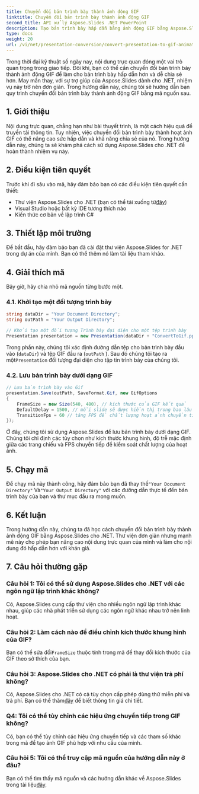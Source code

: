 ```yaml
---
title: Chuyển đổi bản trình bày thành ảnh động GIF
linktitle: Chuyển đổi bản trình bày thành ảnh động GIF
second_title: API xử lý Aspose.Slides .NET PowerPoint
description: Tạo bản trình bày hấp dẫn bằng ảnh động GIF bằng Aspose.Slides for .NET. Chuyển đổi các slide tĩnh thành trải nghiệm hình ảnh động.
type: docs
weight: 20
url: /vi/net/presentation-conversion/convert-presentation-to-gif-animation/
---
```


Trong thời đại kỹ thuật số ngày nay, nội dung trực quan đóng một vai trò quan trọng trong giao tiếp. Đôi khi, bạn có thể cần chuyển đổi bản trình bày thành ảnh động GIF để làm cho bản trình bày hấp dẫn hơn và dễ chia sẻ hơn. May mắn thay, với sự trợ giúp của Aspose.Slides dành cho .NET, nhiệm vụ này trở nên đơn giản. Trong hướng dẫn này, chúng tôi sẽ hướng dẫn bạn quy trình chuyển đổi bản trình bày thành ảnh động GIF bằng mã nguồn sau.

## 1. Giới thiệu

Nội dung trực quan, chẳng hạn như bài thuyết trình, là một cách hiệu quả để truyền tải thông tin. Tuy nhiên, việc chuyển đổi bản trình bày thành hoạt ảnh GIF có thể nâng cao sức hấp dẫn và khả năng chia sẻ của nó. Trong hướng dẫn này, chúng ta sẽ khám phá cách sử dụng Aspose.Slides cho .NET để hoàn thành nhiệm vụ này.

## 2. Điều kiện tiên quyết

Trước khi đi sâu vào mã, hãy đảm bảo bạn có các điều kiện tiên quyết cần thiết:

-  Thư viện Aspose.Slides cho .NET (bạn có thể tải xuống từ[đây](https://releases.aspose.com/slides/net/))
- Visual Studio hoặc bất kỳ IDE tương thích nào
- Kiến thức cơ bản về lập trình C#

## 3. Thiết lập môi trường

Để bắt đầu, hãy đảm bảo bạn đã cài đặt thư viện Aspose.Slides for .NET trong dự án của mình. Bạn có thể thêm nó làm tài liệu tham khảo.

## 4. Giải thích mã

Bây giờ, hãy chia nhỏ mã nguồn từng bước một.

### 4.1. Khởi tạo một đối tượng trình bày

```csharp
string dataDir = "Your Document Directory";
string outPath = "Your Output Directory";

// Khởi tạo một đối tượng Trình bày đại diện cho một tệp trình bày
Presentation presentation = new Presentation(dataDir + "ConvertToGif.pptx");
```

Trong phần này, chúng tôi xác định đường dẫn tệp cho bản trình bày đầu vào (`dataDir`) và tệp GIF đầu ra (`outPath` ). Sau đó chúng tôi tạo ra một`Presentation` đối tượng đại diện cho tập tin trình bày của chúng tôi.

### 4.2. Lưu bản trình bày dưới dạng GIF

```csharp
// Lưu bản trình bày vào Gif
presentation.Save(outPath, SaveFormat.Gif, new GifOptions
{
    FrameSize = new Size(540, 480), // kích thước của GIF kết quả
    DefaultDelay = 1500, // mỗi slide sẽ được hiển thị trong bao lâu cho đến khi nó được thay đổi sang slide tiếp theo
    TransitionFps = 60 // tăng FPS để chất lượng hoạt ảnh chuyển tiếp tốt hơn
});
```

Ở đây, chúng tôi sử dụng Aspose.Slides để lưu bản trình bày dưới dạng GIF. Chúng tôi chỉ định các tùy chọn như kích thước khung hình, độ trễ mặc định giữa các trang chiếu và FPS chuyển tiếp để kiểm soát chất lượng của hoạt ảnh.

## 5. Chạy mã

 Để chạy mã này thành công, hãy đảm bảo bạn đã thay thế`"Your Document Directory"` Và`"Your Output Directory"` với các đường dẫn thực tế đến bản trình bày của bạn và thư mục đầu ra mong muốn.

## 6. Kết luận

Trong hướng dẫn này, chúng ta đã học cách chuyển đổi bản trình bày thành ảnh động GIF bằng Aspose.Slides cho .NET. Thư viện đơn giản nhưng mạnh mẽ này cho phép bạn nâng cao nội dung trực quan của mình và làm cho nội dung đó hấp dẫn hơn với khán giả.

## 7. Câu hỏi thường gặp

### Câu hỏi 1: Tôi có thể sử dụng Aspose.Slides cho .NET với các ngôn ngữ lập trình khác không?
Có, Aspose.Slides cung cấp thư viện cho nhiều ngôn ngữ lập trình khác nhau, giúp các nhà phát triển sử dụng các ngôn ngữ khác nhau trở nên linh hoạt.

### Câu hỏi 2: Làm cách nào để điều chỉnh kích thước khung hình của GIF?
 Bạn có thể sửa đổi`FrameSize` thuộc tính trong mã để thay đổi kích thước của GIF theo sở thích của bạn.

### Câu hỏi 3: Aspose.Slides cho .NET có phải là thư viện trả phí không?
 Có, Aspose.Slides cho .NET có cả tùy chọn cấp phép dùng thử miễn phí và trả phí. Bạn có thể thăm[đây](https://reference.aspose.com/slides/net/) để biết thông tin giá chi tiết.

### Q4: Tôi có thể tùy chỉnh các hiệu ứng chuyển tiếp trong GIF không?
Có, bạn có thể tùy chỉnh các hiệu ứng chuyển tiếp và các tham số khác trong mã để tạo ảnh GIF phù hợp với nhu cầu của mình.

### Câu hỏi 5: Tôi có thể truy cập mã nguồn của hướng dẫn này ở đâu?
 Bạn có thể tìm thấy mã nguồn và các hướng dẫn khác về Aspose.Slides trong tài liệu[đây](https://reference.aspose.com/slides/net/).